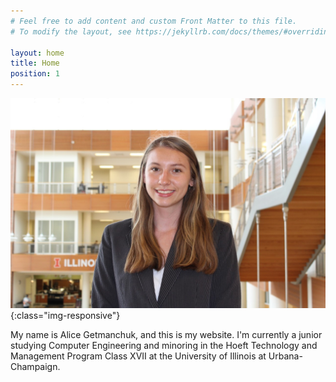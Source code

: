 ```yaml
---
# Feel free to add content and custom Front Matter to this file.
# To modify the layout, see https://jekyllrb.com/docs/themes/#overriding-theme-defaults

layout: home
title: Home
position: 1
---
```


![Headshot](https://github.com/alicegetmanchuk/alicegetmanchuk.github.io/raw/main/_media/new_headshot.jpg){:class="img-responsive"}

My name is Alice Getmanchuk, and this is my website. I'm currently a junior studying Computer Engineering and minoring in the Hoeft Technology and Management Program Class XVII at the University of Illinois at Urbana-Champaign.